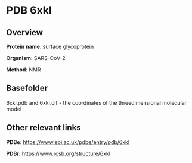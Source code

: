 # PDB 6xkl

## Overview

**Protein name**: surface glycoprotein

**Organism**: SARS-CoV-2

**Method**: NMR



## Basefolder

6xkl.pdb and 6xkl.cif - the coordinates of the threedimensional molecular model



## Other relevant links 
**PDBe**:  https://www.ebi.ac.uk/pdbe/entry/pdb/6xkl
 
**PDBr**: https://www.rcsb.org/structure/6xkl 
